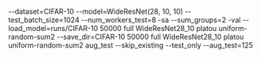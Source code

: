 --dataset=CIFAR-10 --model=WideResNet(28, 10, 10) --test_batch_size=1024 --num_workers_test=8 -sa --sum_groups=2 -val --load_model=runs/CIFAR-10 50000 full WideResNet28_10 platou uniform-random-sum2 --save_dir=CIFAR-10 50000 full WideResNet28_10 platou uniform-random-sum2 aug_test --skip_existing --test_only --aug_test=125